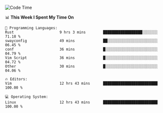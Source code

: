 <!-- [![Top Langs](https://github-readme-stats.vercel.app/api/top-langs/?username=gagahsyuja&theme=dracula&hide_border=true&border_radius=7)](https://github.com/anuraghazra/github-readme-stats) -->

<!--START_SECTION:waka-->
![Code Time](http://img.shields.io/badge/Code%20Time-251%20hrs%2033%20mins-blue)

📊 **This Week I Spent My Time On** 

```text
💬 Programming Languages: 
Rust                     9 hrs 3 mins        ██████████████████░░░░░░░   71.18 % 
swayconfig               49 mins             ██░░░░░░░░░░░░░░░░░░░░░░░   06.45 % 
conf                     36 mins             █░░░░░░░░░░░░░░░░░░░░░░░░   04.79 % 
Vim Script               36 mins             █░░░░░░░░░░░░░░░░░░░░░░░░   04.72 % 
Other                    30 mins             █░░░░░░░░░░░░░░░░░░░░░░░░   04.06 % 

🔥 Editors: 
Vim                      12 hrs 43 mins      █████████████████████████   100.00 % 

💻 Operating System: 
Linux                    12 hrs 43 mins      █████████████████████████   100.00 % 
```


<!--END_SECTION:waka-->

